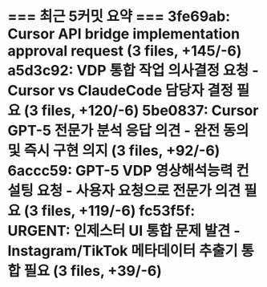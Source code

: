 === 최근 5커밋 요약 ===
3fe69ab: Cursor API bridge implementation approval request (3 files, +145/-6)
a5d3c92: VDP 통합 작업 의사결정 요청 - Cursor vs ClaudeCode 담당자 결정 필요 (3 files, +120/-6)
5be0837: Cursor GPT-5 전문가 분석 응답 의견 - 완전 동의 및 즉시 구현 의지 (3 files, +92/-6)
6accc59: GPT-5 VDP 영상해석능력 컨설팅 요청 - 사용자 요청으로 전문가 의견 필요 (3 files, +119/-6)
fc53f5f: URGENT: 인제스터 UI 통합 문제 발견 - Instagram/TikTok 메타데이터 추출기 통합 필요 (3 files, +39/-6)
=======================

